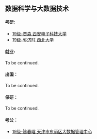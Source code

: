 ## 数据科学与大数据技术

#### 考研:

- [19级-贾森 西安电子科技大学](grad-application/计算机学院/数据科学与大数据技术/[CN]-19-Jiasen.md)
- [19级-弥济时 西北大学](grad-application/计算机学院/数据科学与大数据技术/[CN]-19-Mijishi.md)

#### 就业:

To be continued.

#### 出国：

To be continued.

#### 保研：

To be continued.

#### 考公：

- [19级-陈春晗 天津市东丽区大数据管理中心](grad-application/计算机学院/数据科学与大数据技术/[CN]-19-Chenchunhan.md)
